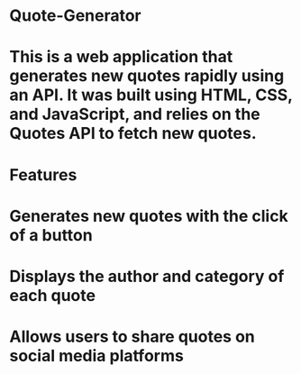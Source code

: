 # Quote-Generator

# This is a web application that generates new quotes rapidly using an API. It was built using HTML, CSS, and JavaScript, and relies on the Quotes API to fetch new quotes.

# Features
# Generates new quotes with the click of a button
# Displays the author and category of each quote
# Allows users to share quotes on social media platforms
